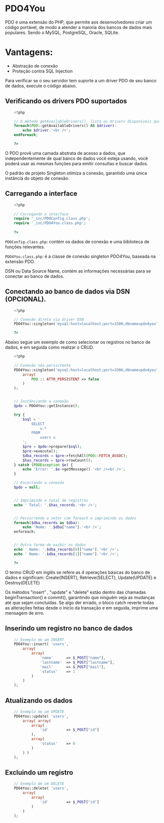 # PDO4You

PDO é uma extensão do PHP, que permite aos desenvolvedores criar um código portável, de modo a atender a maioria dos bancos de dados mais populares. 
Sendo o MySQL, PostgreSQL, Oracle, SQLite.


Vantagens:
==========
* Abstração de conexão
* Proteção contra SQL Injection

Para verificar se o seu servidor tem suporte a um driver PDO de seu banco de dados, execute o código abaixo.


Verificando os drivers PDO suportados
-------------------------------------

~~~ php
	<?php

	// O método getAvailableDrivers(), lista os drivers disponíveis que podem ser usados pelo DSN do PDO
	foreach(PDO::getAvailableDrivers() AS $driver):
	    echo $driver.'<br />';
	endforeach;

	?>
~~~

O PDO provê uma camada abstrata de acesso a dados, que independentemente de qual banco de dados você esteja usando, você poderá usar as mesmas funções para emitir consultas e buscar dados.



O padrão de projeto Singleton otimiza a conexão, garantido uma única instância do objeto de conexão.

Carregando a interface
----------------------

~~~ php
	<?php
	
	// Carregando a interface
	require '_inc/PDOConfig.class.php';
	require '_inc/PDO4You.class.php';
	
	?>
~~~ 

`PDOConfig.class.php`: contém os dados de conexão e uma biblioteca de funções relevantes.

`PDO4You.class.php`: é a classe de conexão singleton PDO4You, baseada na extensão PDO.


DSN ou Data Source Name, contém as informações necessárias para se conectar ao banco de dados.



Conectando ao banco de dados via DSN (OPCIONAL). 
------------------------------------------------

~~~ php
	<?php

	// Conexão direta via driver DSN
	PDO4You::singleton('mysql:host=localhost;port=3306;dbname=pdo4you', 'root', '1234');

	?>
~~~ 



Abaixo segue um exemplo de como selecionar os registros no banco de dados, e em seguida como realizar o CRUD.

~~~ php
	<?php
	
	// Conexão não-persistente
	PDO4You::singleton('mysql:host=localhost;port=3306;dbname=pdo4you', 'root', '1234',
		array(
			PDO :: ATTR_PERSISTENT => false 
		)
	);


	// Instânciando a conexão
	$pdo = PDO4You::getInstance();

	try {
		$sql = '
			SELECT
				u.* 
			FROM
				users u
		';
		$pre = $pdo->prepare($sql);
		$pre->execute();
		$dba_records = $pre->fetchAll(PDO::FETCH_ASSOC);
		$has_records = $pre->rowCount();
	} catch (PDOException $e) {
		echo 'Error: '.$e->getMessage().'<br /><br />';
	}

	// Encerrando a conexão
	$pdo = null;


	// Imprimindo o total de registros
	echo ' Total: '.$has_records.'<br />';


	// Percorrendo o vetor com foreach e imprimindo os dados
	foreach($dba_records as $dba):
		echo 'Nome: '.$dba["name"].'<br />';
	enforeach;


	// Outra forma de exibir os dados
	echo ' Nome: '.$dba_records[0]["name"].'<br />';
	echo ' Nome: '.$dba_records[1]["name"].'<br />';

	?>
~~~ 


O termo CRUD em inglês se refere as 4 operações básicas do banco de dados e significam: 
Create(INSERT), Retrieve(SELECT), Update(UPDATE) e Destroy(DELETE)


Os métodos "insert" , "update" e "delete" estão dentro das chamadas beginTransaction() e commit(), garantindo que ninguém veja as mudanças até que sejam concluídas. 
Se algo der errado, o bloco catch reverte todas as alterações feitas desde o início da transação e em seguida, imprime uma mensagem de erro.



Inserindo um registro no banco de dados
-----------------------------------------
~~~ php
	// Exemplo de um INSERT
	PDO4You::insert( 'users', 
		array(
			array(
				'name'		=> $_POST["name"],
				'lastname'	=> $_POST["lastname"],
				'mail'		=> $_POST["mail"],
				'status'	=> 1
			)
		)
	);
~~~ 


Atualizando os dados
--------------------
~~~ php
	// Exemplo de um UPDATE
	PDO4You::update( 'users', 
		array( array(
			array(
				'id' 		=> $_POST["id"]
			),
			array(
				'status'	=> 0
			)
		) )
	);
~~~ 


Excluindo um registro
---------------------
~~~ php
	// Exemplo de um DELETE
	PDO4You::delete( 'users', 
		array(
			array(
				'id'		=> $_POST["id"]
			)
		)
	);
~~~ 
